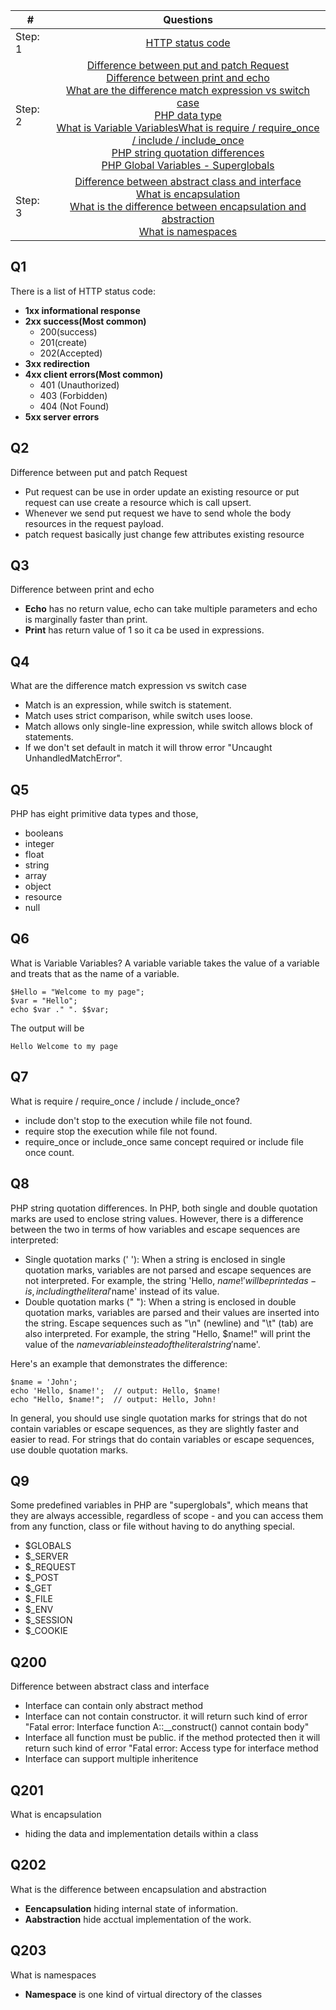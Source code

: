 | #  |                                                           Questions                                                            |
| ----- | :-------------------------------------------------------------------------------------------------------------------------: |
| Step: 1    | [HTTP status code](#q1)
| Step: 2    | [Difference between put and patch Request](#q2)<br>[Difference between print and echo](#q3)<br>[What are the difference match expression vs switch case](#q4)<br>[PHP data type](#q5)<br>[What is Variable Variables](#q6)[What is require / require_once / include / include_once](#q7)<br>[PHP string quotation differences](#q8)<br>[PHP Global Variables - Superglobals](#q9)
| Step: 3    | [Difference between abstract class and interface](#q200)<br>[What is encapsulation](#q201)<br>[What is the difference between encapsulation and abstraction](#q202)<br>[What is namespaces](#q203)


## Q1

There is a list of HTTP status code:
  * **1xx informational response**
  * **2xx success(Most common)**
    * 200(success)
    * 201(create)
    * 202(Accepted)
  * **3xx redirection**
  * **4xx client errors(Most common)**
    * 401 (Unauthorized)
    * 403 (Forbidden)
    * 404 (Not Found)
  * **5xx server errors**

## Q2

Difference between put and patch Request
 * Put request can be use in order update an existing resource or put request can use create a resource which is call upsert.
 * Whenever we send put request we have to send whole the body resources in the request payload.
 * patch request basically just change few attributes existing resource

## Q3

Difference between print and echo
 * **Echo** has no return value, echo can take multiple parameters and echo is marginally faster than print.
 * **Print** has return value of 1 so it ca be used in expressions.
 
## Q4

What are the difference match expression vs switch case
 * Match is an expression, while switch is statement.
 * Match uses strict comparison, while switch uses loose.
 * Match allows only single-line expression, while switch allows block of statements.
 * If we don't set default in match it will throw error "Uncaught UnhandledMatchError".

## Q5

PHP has eight primitive data types and those,
 * booleans
 * integer
 * float
 * string
 * array
 * object
 * resource
 * null

## Q6
What is Variable Variables?
A variable variable takes the value of a variable and treats that as the name of a variable.
```
$Hello = "Welcome to my page";
$var = "Hello";
echo $var ." ". $$var;
```
The output will be
```
Hello Welcome to my page
```

## Q7
What is require / require_once / include / include_once?
 * include don't stop to the execution while file not found.
 * require stop the execution while file not found.
 * require_once or include_once same concept required or include file once count.
 
## Q8
PHP string quotation differences.
In PHP, both single and double quotation marks are used to enclose string values. However, there is a difference between the two in terms of how variables and escape sequences are interpreted:
* Single quotation marks (' '): When a string is enclosed in single quotation marks, variables are not parsed and escape sequences are not interpreted. For example, the string 'Hello, $name!' will be printed as-is, including the literal '$name' instead of its value.
* Double quotation marks (" "): When a string is enclosed in double quotation marks, variables are parsed and their values are inserted into the string. Escape sequences such as "\n" (newline) and "\t" (tab) are also interpreted. For example, the string "Hello, $name!" will print the value of the $name variable instead of the literal string '$name'.

Here's an example that demonstrates the difference:
```
$name = 'John';
echo 'Hello, $name!';  // output: Hello, $name!
echo "Hello, $name!";  // output: Hello, John!

```
In general, you should use single quotation marks for strings that do not contain variables or escape sequences, as they are slightly faster and easier to read. For strings that do contain variables or escape sequences, use double quotation marks.

## Q9
Some predefined variables in PHP are "superglobals", which means that they are always accessible, regardless of scope - and you can access them from any function, class or file without having to do anything special.
 * $GLOBALS
 * $_SERVER
 * $_REQUEST
 * $_POST
 * $_GET
 * $_FILE
 * $_ENV
 * $_SESSION
 * $_COOKIE
 

## Q200
Difference between abstract class and interface
 * Interface can contain only abstract method
 * Interface can not contain constructor. it will return such kind of error "Fatal error: Interface function A::__construct() cannot contain body"
 * Interface all function must be public. if the method protected then it will return such kind of error "Fatal error: Access type for interface method  
 * Interface can support multiple inheritence

## Q201
What is encapsulation
 * hiding the data and implementation details within a class
 
 ## Q202
 What is the difference between encapsulation and abstraction
  * **Eencapsulation** hiding internal state of information.
  * **Aabstraction** hide acctual implementation of the work.
  
  ## Q203
  What is namespaces
   * **Namespace** is one kind of virtual directory of the classes

